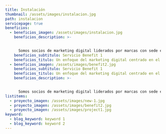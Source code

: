 ```yaml
---
title: Instalación
thumbnail: /assets/images/instalacion.jpg
path: instalacion
servicepage: true
beneficios:
  - beneficios_imagen: /assets/images/instalacion.jpg
    beneficios_description: >-
      

      Somos socios de marketing digital liderados por marcas con sede en Tāmaki Makaurau, Auckland. Brindamos un enfoque centrado en el ser humano para el marketing digital, creando e implementando estrategias digitales a medida que amplifican la visión de una marca al tiempo que alcanzan los objetivos comerciales.
    beneficios_subtitulo: Servicio Benefit 1
    beneficios_titulo: Un enfoque del marketing digital centrado en el ser humano.
  - beneficios_imagen: /assets/images/benefit2.jpg
    beneficios_subtitulo: Servicio Benefit 1
    beneficios_titulo: Un enfoque del marketing digital centrado en el ser humano.
    beneficios_description: >-
      

      Somos socios de marketing digital liderados por marcas con sede en Tāmaki Makaurau, Auckland. Brindamos un enfoque centrado en el ser humano para el marketing digital, creando e implementando estrategias digitales a medida que amplifican la visión de una marca al tiempo que alcanzan los objetivos comerciales.
listitems:
  - proyecto_imagen: /assets/images/new-1.jpg
  - proyecto_imagen: /assets/images/benefit2.jpg
  - proyecto_imagen: /assets/images/project1.jpg
keyword:
  - blog_keyword: keyword 1
  - blog_keyword: keyword 2
---
```

